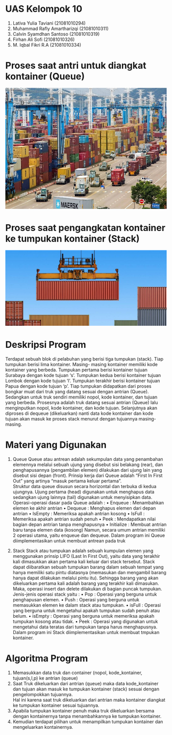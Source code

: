 # UAS Kelompok 10
1.	Lativa Yulia Taviani 			(21081010294)
2.	Muhammad Rafly Amartharizqi		(21081010311)
3.	Calvin Syamdhan Santoso 		(21081010319)
4.	Firhan Ali Sofi 			(21081010326)
5.	M. Iqbal Fikri R.A 			(21081010334)


# Proses saat antri untuk diangkat kontainer (Queue)
![alt text](https://github.com/RaflyAmartharizqi/uaskelompok10/blob/main/WhatsApp%20Image%202022-12-27%20at%2013.32.19.jpg)

# Proses saat pengangkatan kontainer ke tumpukan kontainer (Stack)
![alt text](https://github.com/RaflyAmartharizqi/uaskelompok10/blob/main/WhatsApp%20Image%202022-12-27%20at%2013.31.48.jpg)

# Deskripsi Program 
  
  Terdapat sebuah blok di pelabuhan yang berisi tiga tumpukan (stack). Tiap tumpukan berisi lima kontainer. Masing- masing kontainer memiliki kode kontainer yang
  berbeda. Tumpukan pertama berisi kontainer tujuan Surabaya dengan kode tujuan ‘s’. Tumpukan kedua berisi kontainer tujuan Lombok dengan kode tujuan ‘l’. Tumpukan 
  terakhir berisi kontainer tujuan Papua dengan kode tujuan ‘p’. Tiap tumpukan didapatkan dari proses bongkar muat dari truk yang datang sesuai dengan antrian (Queue). 
  Sedangkan untuk truk sendiri memiliki nopol, kode kontainer, dan tujuan yang berbeda. Prosesnya adalah truk datang sesuai antrian (Queue) lalu menginputkan nopol, kode 
  kontainer, dan kode tujuan. Selanjutnya akan diproses di dequeue (dikeluarkan) nanti data kode kontainer dan kode tujuan akan masuk ke proses stack menurut dengan 
  tujuannya masing-masing. 

# Materi yang Digunakan 
  1. Queue
	Queue atau antrean adalah sekumpulan data yang penambahan elemennya melalui sebuah ujung yang disebut sisi belakang (rear), dan penghapusannya (pengambilan elemen) 
  dilakukan dari ujung lain yang disebut sisi depan (front). Prinsip kerja dari Queue adalah “First In First Out” yang artinya “masuk pertama keluar pertama”.      
  Struktur 
  data queue disusun secara horizontal dan terbuka di kedua ujungnya. Ujung pertama (head) digunakan untuk menghapus data sedangkan ujung lainnya (tail) digunakan 
  untuk 
  menyisipkan data. Operasi-operasi dasar pada Queue adalah :
      •	Enqueue	: Menambahkan elemen ke akhir antrian
      •	Dequeue	: Menghapus elemen dari depan antrian
      •	IsEmpty	: Memeriksa apakah antrian kosong
      •	IsFull		: Memeriksa apakah antrian sudah penuh
      •	Peek		: Mendapatkan nilai bagian depan antrian tanpa menghapusnya
      •	Initialize	: Membuat antrian baru tanpa elemen data (kosong)
  Namun, secara umum antrian memiliki 2 operasi utama, yaitu enqueue dan dequeue.
  Dalam program ini Queue diimplementasikan untuk membuat antrean pada truk
  
  2.	Stack
	Stack atau tumpukan adalah sebuah kumpulan elemen yang menggunakan prinsip LIFO (Last In First Out), yaitu data yang terakhir kali dimasukkan akan pertama kali 
  keluar dari stack tersebut. Stack dapat diibaratkan sebuah tumpukan barang dalam sebuah tempat yang hanya memiliki satu pintu diatasnya (memasukan dan mengambil 
  barang hanya dapat dilakukan melalui pintu itu). Sehingga barang yang akan dikeluarkan pertama kali adalah barang yang terakhir kali dimasukan. Maka, operasi insert 
  dan delete dilakukan di bagian puncak tumpukan.  Jenis-jenis operasi stack yaitu :
        •	Pop		: Operasi yang berguna untuk penghapusan elemen.
        •	Push		: Operasi yang berguna untuk memasukkan elemen ke dalam stack atau tumpukan.
        •	isFull		: Operasi yang berguna untuk mengetahui apakah tumpukan sudah penuh atau belum.
        •	isEmpty 	: Operasi yang berguna untuk memeriksa apakah tumpukan kosong atau tidak.
        •	Peek 		: Operasi yang digunakan untuk mengetahui data teratas dari tumpukan tanpa harus menghapusnya.
  Dalam program ini Stack diimplementasikan untuk membuat tmpukan kontainer.

# Algoritma Program 
  
  1. Memasukkan  data truk dan container (nopol, kode_kontainer, tujuan(s,l,p) ke antrian (queue)
  2. Saat Truk dikeluarkan dari antrian (queue) maka data kode_kontainer dan tujuan akan masuk ke tumpukan kontainer (stack) sesuai dengan pengelompokkan tujuannya.  
     Hal ini karena saat truk dikeluarkan dari antrian maka kontainer diangkat ke tumpukan kontainer sesuai tujuannya.
  3. Apabila tumpukan kontainer penuh maka truk dikeluarkan bersama dengan kontainernya tanpa menambahkannya ke tumpukan kontainer.
  4. Kemudian terdapat pilihan untuk menampilkan tumpukan kontainer dan mengeluarkan kontainernya.
